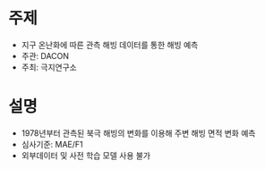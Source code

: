 # 주제 
- 지구 온난화에 따른 관측 해빙 데이터를 통한 해빙 예측
- 주관: DACON
- 주최: 극지연구소

# 설명
- 1978년부터 관측된 북극 해빙의 변화를 이용해 주변 해빙 면적 변화 예측
- 심사기준: MAE/F1
- 외부데이터 및 사전 학습 모델 사용 불가
